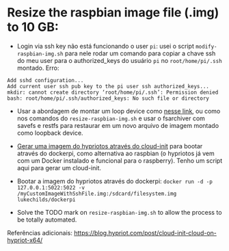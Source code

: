 # Resize the raspbian image file (.img) to 10 GB:

- Login via ssh key não está funcionando o user `pi`: usei o script
  `modify-raspbian-img.sh` para nele rodar um comando para copiar a chave ssh
do meu user para o authorized_keys do usuário `pi` no `root/home/pi/.ssh`
montado. Erro:
```
Add sshd configuration...
Add current user ssh pub key to the pi user ssh authorized_keys...
mkdir: cannot create directory ‘root/home/pi/.ssh’: Permission denied
bash: root/home/pi/.ssh/authorized_keys: No such file or directory
```

- Usar a abordagem de montar um loop device como [nesse
  link](https://superuser.com/questions/297299/resize-a-partition-image-with-gparted),
ou como nos comandos do `resize-raspbian-img.sh` e usar o fsarchiver com savefs e restfs para
restaurar em um novo arquivo de imagem montado como loopback device.

- [Gerar uma imagem do hypriotos através do cloud-init](https://medium.com/@rvprasad/setting-up-a-raspberry-pi-cluster-2c40cd8e09d6) para bootar através do dockerpi, como alternativa ao raspbian (o hypriotos já vem com um Docker instalado e funcional para o raspberry). Tenho um script aqui para gerar um cloud-init.

- Bootar a imagem do hypriotos através do dockerpi:
`docker run -d -p 127.0.0.1:5022:5022 -v /myCustomImageWithSshFile.img:/sdcard/filesystem.img lukechilds/dockerpi`

- Solve the TODO mark on `resize-raspbian-img.sh` to allow the process to be totally automated.

Referências adicionais:
https://blog.hypriot.com/post/cloud-init-cloud-on-hypriot-x64/

